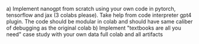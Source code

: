 a) Implement nanogpt from scratch using your own code in pytorch, tensorflow and jax (3 colabs please). Take help from code interpreter gpt4 plugin. The code should be modular in colab and should have same caliber of debugging as the original colab 
b) Implement "textbooks are all you need" case study with your own data
full colab and all artifacts

